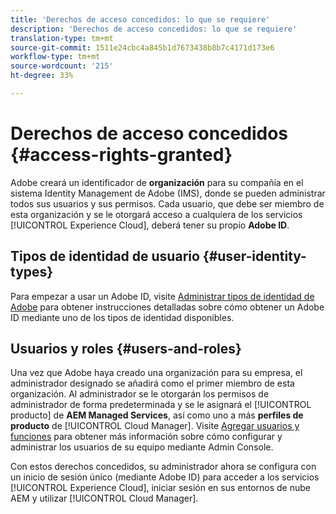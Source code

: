 ```yaml
---
title: 'Derechos de acceso concedidos: lo que se requiere'
description: 'Derechos de acceso concedidos: lo que se requiere'
translation-type: tm+mt
source-git-commit: 1511e24cbc4a845b1d7673438b8b7c4171d173e6
workflow-type: tm+mt
source-wordcount: '215'
ht-degree: 33%

---
```



# Derechos de acceso concedidos {#access-rights-granted}

Adobe creará un identificador de **organización** para su compañía en el sistema Identity Management de Adobe (IMS), donde se pueden administrar todos sus usuarios y sus permisos. Cada usuario, que debe ser miembro de esta organización y se le otorgará acceso a cualquiera de los servicios [!UICONTROL Experience Cloud], deberá tener su propio **Adobe ID**.

## Tipos de identidad de usuario {#user-identity-types}

Para empezar a usar un Adobe ID, visite [Administrar tipos de identidad de Adobe](https://helpx.adobe.com/enterprise/using/identity.html) para obtener instrucciones detalladas sobre cómo obtener un Adobe ID mediante uno de los tipos de identidad disponibles.

## Usuarios y roles {#users-and-roles}

Una vez que Adobe haya creado una organización para su empresa, el administrador designado se añadirá como el primer miembro de esta organización. Al administrador se le otorgarán los permisos de administrador de forma predeterminada y se le asignará el [!UICONTROL producto] de **AEM Managed Services**, así como uno a más **perfiles de producto** de [!UICONTROL Cloud Manager]. Visite [Agregar usuarios y funciones](add-users-roles.md) para obtener más información sobre cómo configurar y administrar los usuarios de su equipo mediante Admin Console.

Con estos derechos concedidos, su administrador ahora se configura con un inicio de sesión único (mediante Adobe ID) para acceder a los servicios [!UICONTROL Experience Cloud], iniciar sesión en sus entornos de nube AEM y utilizar [!UICONTROL Cloud Manager].
